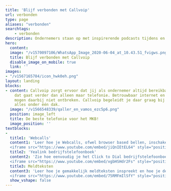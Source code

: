 ```yaml
---
title: 'Blijf verbonden met Callvoip'
url: verbonden
type: page
aliases: "verbonden"
searchtags:
    - verbonden
description: Ondernemers staan op met inspirerende podcasts tijdens en na de coronacrisis. Blijf verbonden met Callvoip.
hero:
  content:
  image: "/v1570097106/WhatsApp_Image_2020-06-04_at_10.43.51_fvigws.png"
  title: Blijf verbonden met Callvoip
  disable_image_on_mobile: true
  link: ''
images:
- "/v1567165784/icon_hwk0eh.png"
layout: landing
blocks:
- content: Callvoip zorgt ervoor dat jij als ondernemer altijd bereikbaar bent en
    dat gaat verder dan alleen maar telefonie. Betrouwbaar internet en goede apparatuur
    mogen daarbij niet ontbreken. Callvoip begeleidt je daar graag bij en zo heb je
    alles onder één dak.
  image: "/v1566548339/qaller_en_vamos_ezc5p6.png"
  position: image_left
  title: De beste telefonie voor het MKB!
  image_position: ''
textblocks:
- 
  title1: 'Webcalls'
  content1: 'Leer hoe je Webcalls, ofwel browser based bellen, inschakelt en gebruikt.<br><br><br><div style="position: relative; padding-bottom: 56.25%; height: 0; overflow: hidden;">
  <iframe src="https://www.youtube.com/embed/jiQnIEtEL64" style="position: absolute; top: 0; left: 0; width: 100%; height: 100%; border:0;" allowfullscreen title="YouTube Video"></iframe></div>'
  title2: 'Yealink bedrijfstelefoonboek'
  content2: 'Zie hoe eenvoudig je het Click to Dial bedrijfstelefoonboek met jouw Yealink IP-telefoon kunt koppelen.<br><br><div style="position: relative; padding-bottom: 56.25%; height: 0; overflow: hidden;">
  <iframe src="https://www.youtube.com/embed/xgbHSHdr2Fs" style="position: absolute; top: 0; left: 0; width: 100%; height: 100%; border:0;" allowfullscreen title="YouTube Video"></iframe></div>'
  title3: Meldteksten
  content3: 'Leer hoe je gemakkelijk meldteksten inspreekt en hoe je deze zelf op de online telefooncentrale kunt plaatsen.<br><br><div style="position: relative; padding-bottom: 56.25%; height: 0; overflow: hidden;">
  <iframe src="https://www.youtube.com/embed/75RMFmIlSfY" style="position: absolute; top: 0; left: 0; width: 100%; height: 100%; border:0;" allowfullscreen title="YouTube Video"></iframe></div>'
  show_vshape: false
---
```

